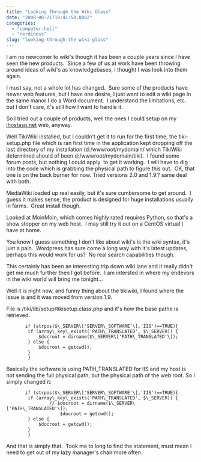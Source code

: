 ```yaml
---
title: "Looking Through the Wiki Glass"
date: "2008-08-21T18:41:58.000Z"
categories: 
  - "computer-hell"
  - "nerdiness"
slug: "looking-through-the-wiki-glass"
---
```


I am no newcomer to wiki's though it has been a couple years since I have seen the new products.  Since a few of us at work have been throwing around ideas of wiki's as knowledgebases, I thought I was look into them again.

I must say, not a whole lot has changed.  Sure some of the products have newer web features, but I have one desire, I just want to edit a wiki page in the same manor I do a Word document.  I understand the limitations, etc. but I don't care, it's still how I want to handle it.

So I tried out a couple of products, well the ones I could setup on my [ihostasp.net](http://ihostasp.net) web, anyway.

Well TikiWiki installed, but I couldn't get it to run for the first time, the tiki-setup.php file which is ran first time in the application kept dropping off the last directory of my installation (d:/wwwroot/mydomain/ which TikiWiki determined should of been d:/wwwroot/mydomain/tiki).  I found some forum posts, but nothing I could apply  to get it working.  I will have to dig into the code which is grabbing the physical path to figure this out.  OK, that one is on the back burner for now. Tried versions 2.0 and 1.9.? same deal with both.

MediaWiki loaded up real easily, but it's sure cumbersome to get around.  I guess it makes sense, the product is designed for huge installations usually in farms.  Great install though.

Looked at MoinMoin, which comes highly rated requires Python, so that's a show stopper on my web host.  I may still try it out on a CentOS virtual I have at home.

You know I guess something I don't like about wiki's is the wiki syntax, it's just a pain.  Wordpress has sure come a long way with it's latest updates, perhaps this would work for us?  No real search capabilities though.

This certainly has been an interesting trip down wiki lane and it really didn't get me much further then I got before.  I am intersted in where my endevors in the wiki world will bring me tonight...

Well it is night now, and funny thing about the tikiwiki, I found where the issue is and it was moved from version 1.9.

File is /tiki/lib/setup/tikisetup.class.php and it's how the base pathe is retrieved.

```
       if (strpos($\_SERVER\['SERVER\_SOFTWARE'\],'IIS')==TRUE){
		if (array\_key\_exists('PATH\_TRANSLATED', $\_SERVER)) {
        	$docroot = dirname($\_SERVER\['PATH\_TRANSLATED'\]);
		} else {
			$docroot = getcwd();
		}
        }
```

Basically the software is using PATH\_TRANSLATED for IIS and my host is not sending the full physical path, but the physical path of the web root. So I simply changed it:

```
       if (strpos($\_SERVER\['SERVER\_SOFTWARE'\],'IIS')==TRUE){
		if (array\_key\_exists('PATH\_TRANSLATED', $\_SERVER)) {
        	    // $docroot = dirname($\_SERVER\['PATH\_TRANSLATED'\]);
                    $docroot = getcwd();
		} else {
			$docroot = getcwd();
		}
        }
```

And that is simply that.  Took me to long to find the statement, must mean I need to get out of my lazy manager's chair more often.
